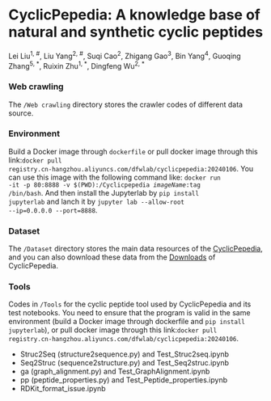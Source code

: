 # CyclicPepedia: A knowledge base of natural and synthetic cyclic peptides

Lei Liu<sup>1, #</sup>, Liu Yang<sup>2, #</sup>, Suqi Cao<sup>2</sup>, Zhigang Gao<sup>3</sup>, Bin Yang<sup>4</sup>, Guoqing Zhang<sup>5, *</sup>, Ruixin Zhu<sup>1, *</sup>, Dingfeng Wu<sup>2, *</sup>

### Web crawling
The <code>/Web crawling</code> directory stores the crawler codes of different data source. 

### Environment
Build a Docker image through <code>dockerfile</code> or pull docker image through this link:<code>docker pull registry.cn-hangzhou.aliyuncs.com/dfwlab/cyclicpepedia:20240106</code>. You can use this image with the following command like: <code>docker run -it -p 80:8888 -v $(PWD):/Cyclicpepedia $imageName:$tag /bin/bash</code>. And then install the Jupyterlab by <code>pip install jupyterlab</code> and lanch it by <code>jupyter lab --allow-root --ip=0.0.0.0 --port=8888</code>.

### Dataset
The <code>/Dataset</code> directory stores the main data resources of the <a href="https://www.biosino.org/iMAC/cyclicpepedia/">CyclicPepedia</a>, and you can also download these data from the <a href="https://www.biosino.org/iMAC/cyclicpepedia/download">Downloads</a> of CyclicPepedia.

### Tools
Codes in <code>/Tools</code> for the cyclic peptide tool used by CyclicPepedia and its test notebooks. You need to ensure that the program is valid in the same environment (build a Docker image through dockerfile and <code>pip install jupyterlab</code>), or pull docker image through this link:<code>docker pull registry.cn-hangzhou.aliyuncs.com/dfwlab/cyclicpepedia:20240106</code>. 

* Struc2Seq (structure2sequence.py) and Test_Struc2seq.ipynb
* Seq2Struc (sequence2structure.py) and Test_Seq2struc.ipynb
* ga (graph_alignment.py) and Test_GraphAlignment.ipynb
* pp (peptide_properties.py) and Test_Peptide_properties.ipynb
* RDKit_format_issue.ipynb
